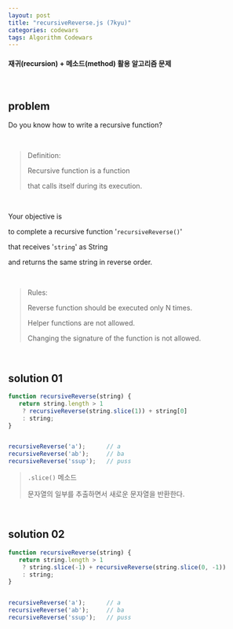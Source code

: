 ```yaml
---
layout: post
title: "recursiveReverse.js (7kyu)"
categories: codewars
tags: Algorithm Codewars
---
```


#### 재귀(recursion) + 메소드(method) 활용 알고리즘 문제

<br>

## problem

Do you know how to write a recursive function?

<br>

> Definition:
>
> Recursive function is a function
>
> that calls itself during its execution.

<br>

Your objective is

to complete a recursive function '`recursiveReverse()`'

that receives '`string`' as String

and returns the same string in reverse order.

<br>

> Rules:
>
> Reverse function should be executed only N times.
>
> Helper functions are not allowed.
>
> Changing the signature of the function is not allowed.

<br>

## solution 01

```javascript
function recursiveReverse(string) {
   return string.length > 1
   	? recursiveReverse(string.slice(1)) + string[0]
   	: string;
}


recursiveReverse('a');		// a
recursiveReverse('ab');		// ba
recursiveReverse('ssup');	// puss
```

> `.slice()` 메소드
>
> 문자열의 일부를 추출하면서 새로운 문자열을 반환한다.

<br>

## solution 02

```javascript
function recursiveReverse(string) {
   return string.length > 1
   	? string.slice(-1) + recursiveReverse(string.slice(0, -1))
   	: string;
}


recursiveReverse('a');		// a
recursiveReverse('ab');		// ba
recursiveReverse('ssup');	// puss
```

